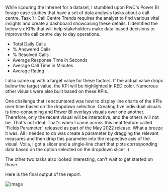 While scouring the internet for a dataset, I stumbled upon PwC's Power BI forage case studies that have a set of data analysis tasks about a call centre. Task 1 : Call Centre Trends requires the analyst to find various vital insights and create a dashboard showcasing these details. I identified the below six KPIs that will help stakeholders make data-based decisions to improve the call centre day to day operations. 
* Total Daily Calls
* % Answered Calls
* % Resolved Calls
* Average Response Time in Seconds
* Average Call Time in Minutes
* Average Rating
  
I also came up with a target value for these factors. If the actual value drops below the target value, the KPI will be highlighted in RED color. Numerous other visuals were also built based on these KPIs.
 
One challenge that I encountered was how to display line charts of the KPIs over time based on the dropdown selection. Creating five individual visuals is time-consuming and Power BI overlays visuals over one another. Therefore, only the recent visual will be interactive, and the others will not be. That's not ideal. That's when I came across this neat feature called 'Fields Parameter,' released as part of the May 2022 release. What a breeze it was. All I needed to do was create a parameter by dragging the relevant measures and then drop this parameter into the respective axis of the visual. Voila, I got a slicer and a single-line chart that plots corresponding data based on the option selected on the dropdown slicer :)

The other two tasks also looked interesting, can't wait to get started on those. 

Here is the final output of the report.

![image](https://github.com/sudh4r/DataVisualisation/blob/dev/CallCenterTrendAnalysis/CallCentreAnalysis.png)
